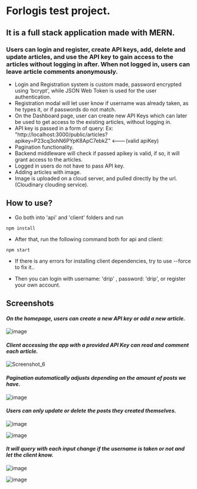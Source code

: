 # Forlogis test project.

## It is a full stack application made with MERN.

### Users can login and register, create API keys, add, delete and update articles, and use the API key to gain access to the articles without logging in after. When not logged in, users can leave article comments anonymously.

-   Login and Registration system is custom made, password encrypted using 'bcrypt', while JSON Web Token is used
    for the user authentication.
-   Registration modal will let user know if username was already taken, as he types it, or if passwords do not match.
-   On the Dashboard page, user can create new API Keys which can later be used to get access to the existing articles, without logging in.
-   API key is passed in a form of query: Ex: "http://localhost:3000/public/articles?apikey=P23cq3ohN6PYpK8ApC7ebkZ" <---(valid apiKey)
-   Pagination functionality.
-   Backend middleware will check if passed apikey is valid, if so, it will grant access to the articles.
-   Logged in users do not have to pass API key.
-   Adding articles with image.
-   Image is uploaded on a cloud server, and pulled directly by the url. (Cloudinary clouding service).

## How to use?

-   Go both into 'api' and 'client' folders and run

`npm install`

-   After that, run the following command both for api and client:

`npm start`

-   If there is any errors for installing client dependencies, try to use --force to fix it..

-   Then you can login with username: 'drip' , password: 'drip', or register your own account.

## **Screenshots**

#### _On the homepage, users can create a new API key or add a new article._

![image](https://user-images.githubusercontent.com/73792907/143687255-fd8593f7-c53c-4cc8-a66c-3c1518b8b363.png)

#### _Client accessing the app with a provided API Key can read and comment each article._

![Screenshot_6](https://user-images.githubusercontent.com/73792907/143777242-fc9379ea-1e0f-4265-becb-e095d1285d8f.jpg)

#### _Pagination automatically adjusts depending on the amount of posts we have._

![image](https://user-images.githubusercontent.com/73792907/143687286-55e7128b-1957-4b81-b163-1327425bed82.png)

#### _Users can only update or delete the posts they created themselves._

![image](https://user-images.githubusercontent.com/73792907/143687303-699371e0-96dc-423a-863e-8bc12fcd295f.png)

![image](https://user-images.githubusercontent.com/73792907/143687310-977aec31-88c3-440f-a093-b509da4ede36.png)

#### _It will query with each input change if the username is taken or not and let the client know._

![image](https://user-images.githubusercontent.com/73792907/143688179-8edb5045-b573-4419-971e-df0aeb28f96f.png)

![image](https://user-images.githubusercontent.com/73792907/143688192-0eb77061-2957-494b-8f50-f8f8347fc5cd.png)
